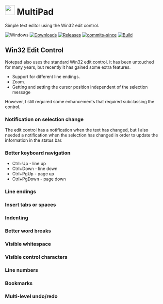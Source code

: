 <!-- ![Icon](MultiPad.ico) MultiPad -->
# <img src="res/MultiPad.ico" width=32/> MultiPad

Simple text editor using the Win32 edit control.

![Windows](https://img.shields.io/badge/platform-Windows-blue.svg)
[![Downloads](https://img.shields.io/github/downloads/RadAd/MultiPad/total.svg)](https://github.com/RadAd/MultiPad/releases/latest)
[![Releases](https://img.shields.io/github/release/RadAd/MultiPad.svg)](https://github.com/RadAd/MultiPad/releases/latest)
[![commits-since](https://img.shields.io/github/commits-since/RadAd/MultiPad/latest.svg)](commits/master)
[![Build](https://img.shields.io/appveyor/ci/RadAd/MultiPad.svg)](https://ci.appveyor.com/project/RadAd/MultiPad)

## Win32 Edit Control
Notepad also uses the standard Win32 edit control. It has been untouched for many years, but recently it has gained some extra features.
+ Support for different line endings.
+ Zoom.
+ Getting and setting the cursor position independent of the selection message
  
However, I still required some enhancements that required subclassing the control.
### Notification on selection change
The edit control has a notification when the text has changed, but I also needed a notification when the selection has changed in order
to update the information in the status bar.
### Better keyboard navigation
+ Ctrl+Up - line up
+ Ctrl+Down - line down
+ Ctrl+PgUp - page up
+ Ctrl+PgDown - page down
### Line endings
### Insert tabs or spaces
### Indenting
### Better word breaks
### Visible whitespace
### Visible control characters
### Line numbers
### Bookmarks
### Multi-level undo/redo
